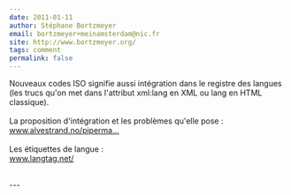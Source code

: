 ```yaml
---
date: 2011-01-11
author: Stéphane Bortzmeyer
email: bortzmeyer+meinamsterdam@nic.fr
site: http://www.bortzmeyer.org/
tags: comment
permalink: false
---
```


<p>Nouveaux codes ISO signifie aussi intégration dans le registre des langues (les trucs qu'on met dans l'attribut xml:lang en XML ou lang en HTML classique). <br />
<br />
La proposition d'intégration et les problèmes qu'elle pose :<br />
<a href="http://www.alvestrand.no/pipermail/ietf-languages/2010-December/010832.html" title="http://www.alvestrand.no/pipermail/ietf-languages/2010-December/010832.html" rel="nofollow">www.alvestrand.no/piperma...</a><br />
<br />
Les étiquettes de langue : <br />
<a href="http://www.langtag.net/" title="http://www.langtag.net/" rel="nofollow">www.langtag.net/</a><br />
<br />
</p>
---